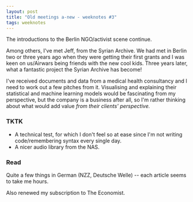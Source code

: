 ```yaml
---
layout: post
title: "Old meetings a-new - weeknotes #3"
tags: weeknotes
---
```


The introductions to the Berlin NGO/activist scene continue.

Among others, I've met Jeff, from the Syrian Archive. We had met in Berlin two or three years ago when they were getting their first grants and I was keen on us/Airwars being friends with the new cool kids. Three years later, what a fantastic project the Syrian Archive has become!

I've received documents and data from a medical health consultancy and I need to work out a few pitches from it. Visualising and explaining their statistical and machine learning models would be fascinating from my perspective, but the company is a business after all, so I'm rather thinking about what would add value _from their clients' perspective._

### TKTK
- A technical test, for which I don't feel so at ease since I'm not writing code/remembering syntax every single day.
- A nicer audio library from the NAS.

### Read
Quite a few things in German (NZZ, Deutsche Welle) -- each article seems to take me hours.

Also renewed my subscription to The Economist.